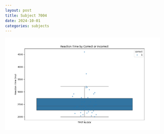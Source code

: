 ```yaml
---
layout: post
title: Subject 7004
date: 2024-10-01
categories: subjects
---
```


![](data/7004/run-1/7004_DSST_rt.png)
